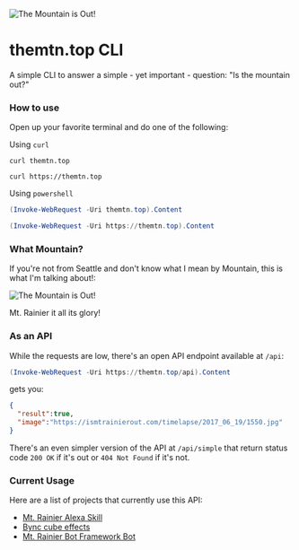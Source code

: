 ![The Mountain is Out!](http://i.imgur.com/f3aZZI9.png)

# themtn.top CLI
A simple CLI to answer a simple - yet important - question: "Is the mountain out?"

### How to use
Open up your favorite terminal and do one of the following:

Using `curl`
```curl
curl themtn.top
```
```curl
curl https://themtn.top
```
Using `powershell`
```powershell
(Invoke-WebRequest -Uri themtn.top).Content
```
```powershell
(Invoke-WebRequest -Uri https://themtn.top).Content
```

### What Mountain?
If you're not from Seattle and don't know what I mean by Mountain, this is what I'm talking about!:

![The Mountain is Out!](http://media-cache-ec0.pinimg.com/736x/32/0d/cd/320dcdbdcb002671cd13b0641e3cfbe5.jpg)

Mt. Rainier it all its glory!

### As an API
While the requests are low, there's an open API endpoint available at `/api`:

```powershell
(Invoke-WebRequest -Uri https://themtn.top/api).Content
```
gets you:
```json
{
  "result":true,
  "image":"https://ismtrainierout.com/timelapse/2017_06_19/1550.jpg"
}
```

There's an even simpler version of the API at `/api/simple` that return status code `200 OK` if it's out or `404 Not Found` if it's not.

### Current Usage

Here are a list of projects that currently use this API:

* [Mt. Rainier Alexa Skill](https://www.amazon.com/Tyler-Leonhardt-Mt-Rainier/dp/B072KGC5B1/ref=sr_1_1?s=digital-skills&ie=UTF8&qid=1497914199&sr=1-1&keywords=Mt+Rainier)
* [Bync cube effects](https://github.com/mtntop/isthemountainout-blync)
* [Mt. Rainier Bot Framework Bot](https://github.com/mtntop/mtnbot)
